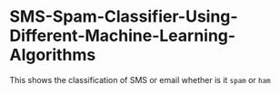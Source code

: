 # SMS-Spam-Classifier-Using-Different-Machine-Learning-Algorithms
This shows the classification of SMS or email whether is it `spam` or `ham`

